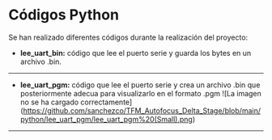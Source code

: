 # Códigos Python
Se han realizado diferentes códigos durante la realización del proyecto:
- **lee_uart_bin:** código que lee el puerto serie y guarda los bytes en un archivo .bin.
---
- **lee_uart_pgm:** código que lee el puerto serie y crea un archivo .bin que posteriormente adecua para visualizarlo en el formato .pgm
![La imagen no se ha cargado correctamente]
(https://github.com/sanchezco/TFM_Autofocus_Delta_Stage/blob/main/python/lee_uart_pgm/lee_uart_pgm%20(Small).png)
---
